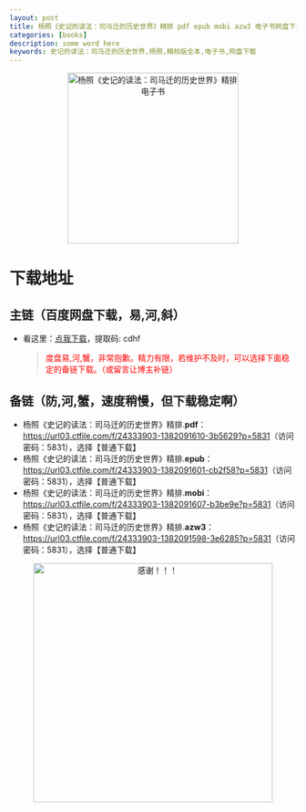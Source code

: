 ```yaml
---
layout: post
title: 杨照《史记的读法：司马迁的历史世界》精排 pdf epub mobi azw3 电子书网盘下载
categories: [books]
description: some word here
keywords: 史记的读法：司马迁的历史世界,杨照,精校版全本,电子书,网盘下载
---
```


<div align="center"><img src="https://qweree.cn/wp-content/uploads/2024/10/shi-ji-de-du-fa.jpg" alt="杨照《史记的读法：司马迁的历史世界》精排电子书" width="300px" height="auto"></div>

# 下载地址

## 主链（百度网盘下载，易,河,斜）

- 看这里：[点我下载](https://pan.baidu.com/s/1iMXUbSbtZQZjDcqDmnWUyw?pwd=cdhf)，提取码: cdhf

  > <p style="color:red" >度盘易,河,蟹，非常抱歉。精力有限，若维护不及时，可以选择下面稳定的备链下载。（或留言让博主补链）</p>

## 备链（防,河,蟹，速度稍慢，但下载稳定啊）

- 杨照《史记的读法：司马迁的历史世界》精排.**pdf**：<https://url03.ctfile.com/f/24333903-1382091610-3b5629?p=5831>（访问密码：5831），选择【普通下载】
- 杨照《史记的读法：司马迁的历史世界》精排.**epub**：<https://url03.ctfile.com/f/24333903-1382091601-cb2f58?p=5831>（访问密码：5831），选择【普通下载】
- 杨照《史记的读法：司马迁的历史世界》精排.**mobi**：<https://url03.ctfile.com/f/24333903-1382091607-b3be9e?p=5831>（访问密码：5831），选择【普通下载】
- 杨照《史记的读法：司马迁的历史世界》精排.**azw3**：<https://url03.ctfile.com/f/24333903-1382091598-3e6285?p=5831>（访问密码：5831），选择【普通下载】

<div align="center"><img src="https://pic.imgdb.cn/item/661246bf68eb935713c7f81c.gif" alt="感谢！！！" width="420px" height="auto"/></div>
